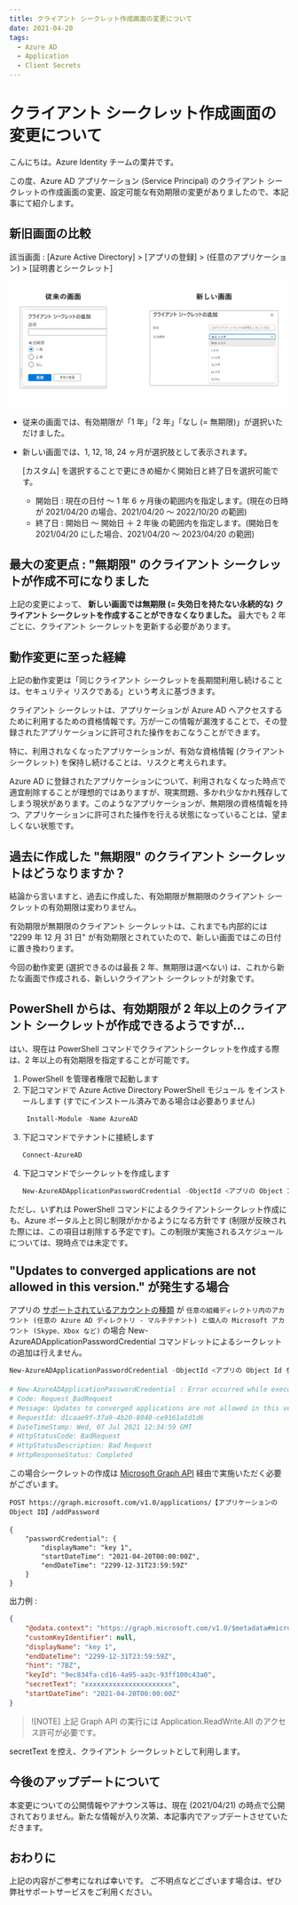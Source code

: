 ```yaml
---
title: クライアント シークレット作成画面の変更について
date: 2021-04-20
tags:
  - Azure AD
  - Application
  - Client Secrets
---
```


# クライアント シークレット作成画面の変更について

こんにちは。Azure Identity チームの栗井です。

この度、Azure AD アプリケーション (Service Principal) のクライアント シークレットの作成画面の変更、設定可能な有効期限の変更がありましたので、本記事にて紹介します。

## 新旧画面の比較
該当画面 : [Azure Active Directory] > [アプリの登録] > (任意のアプリケーション) > [証明書とシークレット]

![該当画面](./azuread-clientsecrets-202104/clientsecrets.png)

- 従来の画面では、有効期限が「1 年」「2 年」「なし (= 無期限)」が選択いただけました。
- 新しい画面では、1, 12, 18, 24 ヶ月が選択肢として表示されます。

    [カスタム] を選択することで更にきめ細かく開始日と終了日を選択可能です。
     - 開始日 : 現在の日付 ～ 1 年 6 ヶ月後の範囲内を指定します。(現在の日時が 2021/04/20 の場合、2021/04/20 ～ 2022/10/20 の範囲)
     - 終了日 : 開始日 ～ 開始日 ＋ 2 年後 の範囲内を指定します。(開始日を 2021/04/20 にした場合、2021/04/20 ～ 2023/04/20 の範囲)

## 最大の変更点 : "無期限" のクライアント シークレットが作成不可になりました

上記の変更によって、 **新しい画面では無期限 (= 失効日を持たない永続的な) クライアント シークレットを作成することができなくなりました。** 最大でも 2 年ごとに、クライアント シークレットを更新する必要があります。

## 動作変更に至った経緯

上記の動作変更は「同じクライアント シークレットを長期間利用し続けることは、セキュリティ リスクである」という考えに基づきます。

クライアント シークレットは、アプリケーションが Azure AD へアクセスするために利用するための資格情報です。万が一この情報が漏洩することで、その登録されたアプリケーションに許可された操作をおこなうことができます。

特に、利用されなくなったアプリケーションが、有効な資格情報 (クライアント シークレット) を保持し続けることは、リスクと考えられます。

Azure AD に登録されたアプリケーションについて、利用されなくなった時点で適宜削除することが理想的ではありますが、現実問題、多かれ少なかれ残存してしまう現状があります。このようなアプリケーションが、無期限の資格情報を持つ、アプリケーションに許可された操作を行える状態になっていることは、望ましくない状態です。


## 過去に作成した "無期限" のクライアント シークレットはどうなりますか？

結論から言いますと、過去に作成した、有効期限が無期限のクライアント シークレットの有効期限は変わりません。

有効期限が無期限のクライアント シークレットは、これまでも内部的には "2299 年 12 月 31 日" が有効期限とされていたので、新しい画面ではこの日付に置き換わります。

今回の動作変更 (選択できるのは最長 2 年、無期限は選べない) は、これから新たな画面で作成される、新しいクライアント シークレットが対象です。

## PowerShell からは、有効期限が 2 年以上のクライアント シークレットが作成できるようですが...
はい、現在は PowerShell コマンドでクライアントシークレットを作成する際は、2 年以上の有効期限を指定することが可能です。

1. PowerShell を管理者権限で起動します
2. 下記コマンドで  Azure Active Directory PowerShell モジュール をインストールします (すでにインストール済みである場合は必要ありません)
   ```powershell
    Install-Module -Name AzureAD
    ```
3. 下記コマンドでテナントに接続します
    ```powershell
    Connect-AzureAD 
    ```
4. 下記コマンドでシークレットを作成します
    ```powershell
    New-AzureADApplicationPasswordCredential -ObjectId <アプリの Object Id を指定> -CustomKeyIdentifier "キーの説明" -StartDate "2021/04/20 00:00:00" -EndDate "2299/12/31 23:59:59"
    ```

ただし、いずれは PowerShell コマンドによるクライアントシークレット作成にも、Azure ポータル上と同じ制限がかかるようになる方針です (制限が反映された際には、この項目は削除する予定です)。この制限が実施されるスケジュールについては、現時点では未定です。

## "Updates to converged applications are not allowed in this version." が発生する場合

アプリの [サポートされているアカウントの種類](https://docs.microsoft.com/ja-jp/azure/active-directory/develop/supported-accounts-validation) が `任意の組織ディレクトリ内のアカウント (任意の Azure AD ディレクトリ - マルチテナント) と個人の Microsoft アカウント (Skype、Xbox など)`
の場合 New-AzureADApplicationPasswordCredential コマンドレットによるシークレットの追加は行えません。

```powershell
New-AzureADApplicationPasswordCredential -ObjectId <アプリの Object Id を指定> -CustomKeyIdentifier "キーの説明" -StartDate "2021/04/20 00:00:00" -EndDate "2299/12/31 23:59:59"

# New-AzureADApplicationPasswordCredential : Error occurred while executing SetApplication
# Code: Request_BadRequest
# Message: Updates to converged applications are not allowed in this version.
# RequestId: d1caae9f-37a9-4b20-8040-ce9161a1d1d6
# DateTimeStamp: Wed, 07 Jul 2021 12:34:59 GMT
# HttpStatusCode: BadRequest
# HttpStatusDescription: Bad Request
# HttpResponseStatus: Completed
```

この場合シークレットの作成は [Microsoft Graph API](https://docs.microsoft.com/ja-jp/graph/api/application-addpassword?view=graph-rest-1.0&tabs=http) 経由で実施いただく必要がございます。

```http
POST https://graph.microsoft.com/v1.0/applications/【アプリケーションの Object ID】/addPassword
 
{
    "passwordCredential": {
        "displayName": "key 1",
        "startDateTime": "2021-04-20T00:00:00Z",
        "endDateTime": "2299-12-31T23:59:59Z"
    }
}
```

出力例 :
```json
{
    "@odata.context": "https://graph.microsoft.com/v1.0/$metadata#microsoft.graph.passwordCredential",
    "customKeyIdentifier": null,
    "displayName": "key 1",
    "endDateTime": "2299-12-31T23:59:59Z",
    "hint": "7BZ",
    "keyId": "9ec834fa-cd16-4a95-aa3c-93ff100c43a0",
    "secretText": "xxxxxxxxxxxxxxxxxxxxxx",
    "startDateTime": "2021-04-20T00:00:00Z"
}
```

> ![NOTE]
> 上記 Graph API の実行には Application.ReadWrite.All のアクセス許可が必要です。

secretText を控え、クライアント シークレットとして利用します。

## 今後のアップデートについて

本変更についての公開情報やアナウンス等は、現在 (2021/04/21) の時点で公開されておりません。新たな情報が入り次第、本記事内でアップデートさせていただきます。

## おわりに
上記の内容がご参考になれば幸いです。
ご不明点などございます場合は、ぜひ弊社サポートサービスをご利用ください。
